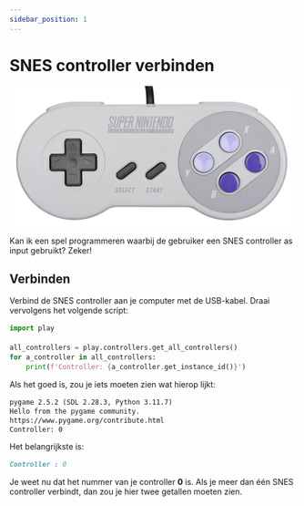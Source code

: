 ```yaml
---
sidebar_position: 1
---
```


# SNES controller verbinden

![SNES controller](snes_controller.png)

Kan ik een spel programmeren waarbij de gebruiker een SNES controller as input gebruikt? Zeker!

## Verbinden
Verbind de SNES controller aan je computer met de USB-kabel.
Draai vervolgens het volgende script:

```python
import play

all_controllers = play.controllers.get_all_controllers()
for a_controller in all_controllers:
    print(f'Controller: {a_controller.get_instance_id()}')
```

Als het goed is, zou je iets moeten zien wat hierop lijkt:
```
pygame 2.5.2 (SDL 2.28.3, Python 3.11.7)
Hello from the pygame community. https://www.pygame.org/contribute.html
Controller: 0
```
Het belangrijkste is:
```markdown
Controller : 0
```
Je weet nu dat het nummer van je controller **0** is. Als je meer dan één SNES controller verbindt, dan zou je hier twee getallen moeten zien.
